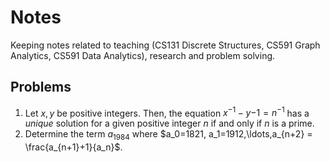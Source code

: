 # Notes

Keeping notes related to teaching (CS131 Discrete Structures, CS591 Graph Analytics, CS591 Data Analytics), research and problem solving.

## Problems 

1.  Let $x,y$ be positive integers. Then, the equation $x^{-1}-y{-1}=n^{-1}$ has a *unique* solution for a given positive integer $n$ if and only if $n$ is a prime. 
2. Determine the term $a_{1984}$ where $a_0=1821, a_1=1912,\ldots,a_{n+2} = \frac{a_{n+1}+1}{a_n}$. 
